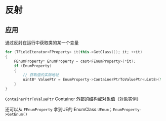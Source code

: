 # 反射

## 应用

通过反射在运行中获取类的某一个变量

```C++
for (TFieldIterator<FProperty> it(this->GetClass()); it; ++it)
{
    FEnumProperty* EnumProperty = cast<FEnumProperty>(*it);
    if (EnumProperty)
    {
        // 获取值的实际地址
        uint8* ValuePtr = EnumProperty->ContainerPtrToValuePtr<uint8>(this);
    }
}
```



`ContainerPtrToValuePtr` Container 外部的结构或对象值（对象实例）

还可以从 `FEnumProperty` 拿到UE的 EnumClass `UEnum`；`EnumProperty->GetEnum()`